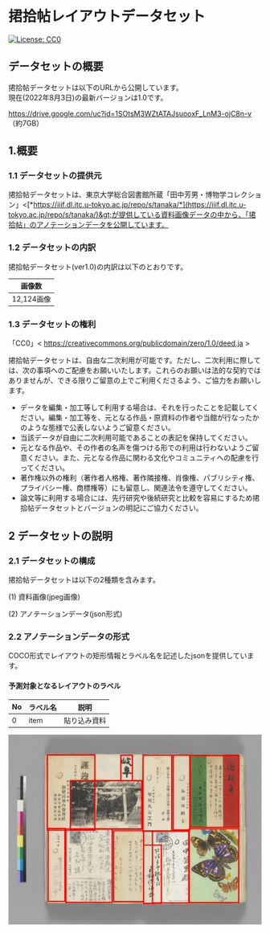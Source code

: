捃拾帖レイアウトデータセット
==================

[![License: CC0](https://img.shields.io/badge/License-CC0-blue.svg)](https://creativecommons.org/publicdomain/zero/1.0/)  

## データセットの概要

捃拾帖データセットは以下のURLから公開しています。<br/>
現在(2022年8月3日)の最新バージョンは1.0です。<br/>

https://drive.google.com/uc?id=1SOtsM3WZtATAJsuooxF_LnM3-ojC8n-v （約7GB）


<!-- COCO形式: -->

<!-- - YOLO形式: https://lab.ndl.go.jp/dataset/dataset_kindai.zip -->


1.概要
----

### 1.1 データセットの提供元

捃拾帖データセットは、東京大学総合図書館所蔵「田中芳男・博物学コレクション」&lt;[*https://iiif.dl.itc.u-tokyo.ac.jp/repo/s/tanaka/*](https://iiif.dl.itc.u-tokyo.ac.jp/repo/s/tanaka/)&gt;が提供している資料画像データの中から、「捃拾帖」のアノテーションデータを公開しています。

### 1.2 データセットの内訳

捃拾帖データセット(ver1.0)の内訳は以下のとおりです。

  | 画像数
  |----------
  |12,124画像

### 1.3 データセットの権利
「CC0」&lt; https://creativecommons.org/publicdomain/zero/1.0/deed.ja &gt;

捃拾帖データセットは、自由な二次利用が可能です。ただし、二次利用に際しては、次の事項へのご配慮をお願いいたします。これらのお願いは法的な契約ではありませんが、できる限りご留意の上でご利用くださるよう、ご協力をお願いします。

- データを編集・加工等して利用する場合は、それを行ったことを記載してください。編集・加工等を、元となる作品・原資料の作者や当館が行なったかのような態様で公表しないようご留意ください。
- 当該データが自由に二次利用可能であることの表記を保持してください。
- 元となる作品や、その作者の名声を傷つける形での利用は行わないようご留意ください。また、元となる作品に関わる文化やコミュニティへの配慮を行ってください。
- 著作権以外の権利（著作者人格権、著作隣接権、肖像権、パブリシティ権、プライバシー権、商標権等）にも留意し、関連法令を遵守してください。
- 論文等に利用する場合には、先行研究や後続研究と比較を容易にするため捃拾帖データセットとバージョンの明記にご協力ください。


2 データセットの説明
------------------

### 2.1 データセットの構成

捃拾帖データセットは以下の2種類を含みます。

(1) 資料画像(jpeg画像)

(2) アノテーションデータ(json形式)

### 2.2 アノテーションデータの形式

COCO形式でレイアウトの矩形情報とラベル名を記述したjsonを提供しています。

#### 予測対象となるレイアウトのラベル

  |No  | ラベル名          |説明
  |----| -----------------| --------------------------------------
  |0   | item       | 貼り込み資料

<img src="images/0cd193243399f24e2d116d095794c152.jpg" alt="kunshujo sample image" title="screen shot">
